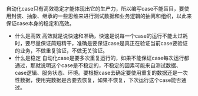 自动化case只有高效稳定才能体现出它的生产力，所以编写case不能盲目，要使用封装、抽象、继承的一些思维来进行测试数据和业务逻辑的抽离和组织，以此来保证case本身的稳定和高效。
* 什么是高效
高效就是说快速和准确，快速是说每一个case的运行不能太过耗时，要尽量保证简短精干，准确是要保证case是真正在验证当前case要验证的业务，不做重复验证，不做无关验证。
* 什么是稳定
自动化case是要多次重复运行的，如果不能保证case每次运行都通过，那就说明这个case是不稳定的，不稳定的因素可能来自测试数据、case逻辑、服务状态、环境。要根据case去确定要使用重复的数据还是一次性数据，使用完数据是否要去恢复，如果不恢复，下次运行这个case能否通过。